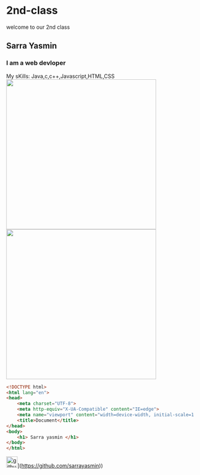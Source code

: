 # 2nd-class
welcome to our 2nd class
## Sarra Yasmin
### I am a web devloper 
My sKills: Java,c,c++,Javascript,HTML,CSS
<img align="left" width="400" src="https://image.shutterstock.com/image-vector/young-woman-writes-code-on-600w-1731157933.jpg">
<img aling="right" width="400" src="https://camo.githubusercontent.com/c1dcb74cc1c1835b1d716f5051499a2814c683c806b15f04b0eba492863703e9/68747470733a2f2f63646e2e6472696262626c652e636f6d2f75736572732f3733303730332f73637265656e73686f74732f363538313234332f6176656e746f2e676966">

~~~html
<!DOCTYPE html>
<html lang="en">
<head>
    <meta charset="UTF-8">
    <meta http-equiv="X-UA-Compatible" content="IE=edge">
    <meta name="viewport" content="width=device-width, initial-scale=1.0">
    <title>Document</title>
</head>
<body>
    <h1> Sarra yasmin </h1>
</body>
</html>
~~~
<img src='https://cdn.jsdelivr.net/npm/simple-icons@3.0.1/icons/github.svg' alt='github' height='30'>](https://github.com/sarrayasmin))
